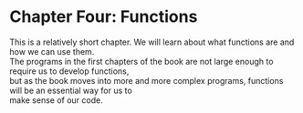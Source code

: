 # Chapter Four: Functions
This is a relatively short chapter. We will learn about what functions are and how we can use them. <br>
The programs in the first chapters of the book are not large enough to require us to develop functions, <br>
but as the book moves into more and more complex programs, functions will be an essential way for us to <br>
make sense of our code.

